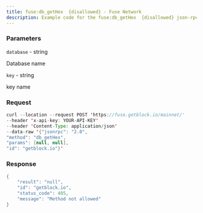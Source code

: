 ```yaml
---
title: fuse:db_getHex  {disallowed} - Fuse Network
description: Example code for the fuse:db_getHex  {disallowed} json-rpc method. Сomplete guide on how to use fuse:db_getHex  {disallowed} json-rpc in GetBlock.io Web3 documentation.
---
```


### Parameters


`database` - string

Database name

`key` - string

key name

### Request

``` java
curl --location --request POST 'https://fuse.getblock.io/mainnet/' 
--header 'x-api-key: YOUR-API-KEY' 
--header 'Content-Type: application/json' 
--data-raw '{"jsonrpc": "2.0",
"method": "db_getHex",
"params": [null, null],
"id": "getblock.io"}'
```

###  Response

``` java
{
    "result": "null",
    "id": "getblock.io",
    "status_code": 405,
    "message": "Method not allowed"
}
```

